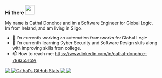 ### Hi there <img src="https://raw.githubusercontent.com/MartinHeinz/MartinHeinz/master/wave.gif" width="30px">

My name is Cathal Donohoe and im a Software Engineer for Global Logic. Im from Ireland, and am living in Sligo. 

- 🔭 I’m currently working on automation frameworks for Global Logic.
- 🌱 I’m currently learning Cyber Security and Software Design skills along with improving skills from college.
- 📫 How to reach me: https://www.linkedin.com/in/cathal-donohoe-7883551b9/

<a href="https://github.com/CathalDonohoe/CathalDonohoe">
  <img align="center" src="https://github-readme-stats.vercel.app/api/top-langs/?username=CathalDonohoe&hide=java,html,tex&title_color=ffffff&text_color=c9cacc&icon_color=2bbc8a&bg_color=1d1f21&langs_count=3" />
</a>
<a href="https://github.com/CathalDonohoe/CathalDonohoe">
  <img align="center" src="https://github-readme-stats.vercel.app/api?username=CathalDonohoe&show_icons=true&line_height=27&count_private=true&title_color=ffffff&text_color=c9cacc&icon_color=2bbc8a&bg_color=1d1f21" alt="Cathal's GitHub Stats" />
</a>

<a href="https://github.com/CathalDonohoe/FinalYearProject">
  <img align="center" src="https://github-readme-stats.vercel.app/api/pin/?username=CathalDonohoe&repo=FinalYearProject&title_color=ffffff&text_color=c9cacc&icon_color=2bbc8a&bg_color=1d1f21" />
</a>


<a href="https://github.com/CathalDonohoe/theory-algos-project">
  <img align="center" src="https://github-readme-stats.vercel.app/api/pin/?username=CathalDonohoe&repo=theory-algos-project&title_color=ffffff&text_color=c9cacc&icon_color=2bbc8a&bg_color=1d1f21" />
</a>    
